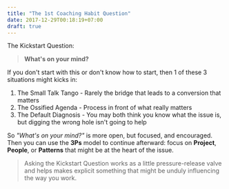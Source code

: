 ```yaml
---
title: "The 1st Coaching Habit Question"
date: 2017-12-29T00:18:19+07:00
draft: true
---
```


The Kickstart Question:

> **What's on your mind?**

If you don't start with this or don't know how to start, then 1 of these 3 situations might kicks in:

1. The Small Talk Tango - Rarely the bridge that leads to a conversion that matters
2. The Ossified Agenda - Process in front of what really matters
3. The Default Diagnosis - You may both think you know what the issue is, but digging the wrong hole isn't going to help

So *"What's on your mind?"* is more open, but focused, and encouraged. Then you can use the **3Ps** model to continue afterward: focus on **Project**, **People**, or **Patterns** that might be at the heart of the issue.

> Asking the Kickstart Question works as a little pressure-release valve and helps makes explicit something that might be unduly influencing the way you work.
